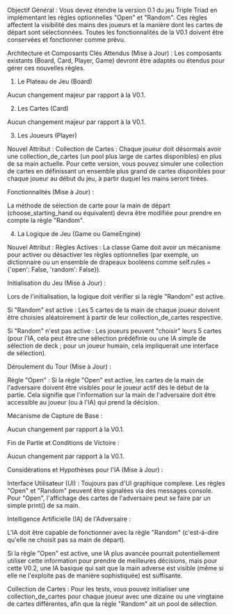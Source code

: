 Objectif Général :
Vous devez étendre la version 0.1 du jeu Triple Triad en implémentant les règles optionnelles "Open" et "Random". Ces règles affectent la visibilité des mains des joueurs et la manière dont les cartes de départ sont sélectionnées. Toutes les fonctionnalités de la V0.1 doivent être conservées et fonctionner comme prévu.

Architecture et Composants Clés Attendus (Mise à Jour) :
Les composants existants (Board, Card, Player, Game) devront être adaptés ou étendus pour gérer ces nouvelles règles.

1. Le Plateau de Jeu (Board)

Aucun changement majeur par rapport à la V0.1.

2. Les Cartes (Card)

Aucun changement majeur par rapport à la V0.1.

3. Les Joueurs (Player)

Nouvel Attribut : Collection de Cartes : Chaque joueur doit désormais avoir une collection_de_cartes (un pool plus large de cartes disponibles) en plus de sa main actuelle. Pour cette version, vous pouvez simuler une collection de cartes en définissant un ensemble plus grand de cartes disponibles pour chaque joueur au début du jeu, à partir duquel les mains seront tirées.

Fonctionnalités (Mise à Jour) :

La méthode de sélection de carte pour la main de départ (choose_starting_hand ou équivalent) devra être modifiée pour prendre en compte la règle "Random".

4. La Logique de Jeu (Game ou GameEngine)

Nouvel Attribut : Règles Actives : La classe Game doit avoir un mécanisme pour activer ou désactiver les règles optionnelles (par exemple, un dictionnaire ou un ensemble de drapeaux booléens comme self.rules = {'open': False, 'random': False}).

Initialisation du Jeu (Mise à Jour) :

Lors de l'initialisation, la logique doit vérifier si la règle "Random" est active.

Si "Random" est active : Les 5 cartes de la main de chaque joueur doivent être choisies aléatoirement à partir de leur collection_de_cartes respective.    

Si "Random" n'est pas active : Les joueurs peuvent "choisir" leurs 5 cartes (pour l'IA, cela peut être une sélection prédéfinie ou une IA simple de sélection de deck ; pour un joueur humain, cela impliquerait une interface de sélection).

Déroulement du Tour (Mise à Jour) :

Règle "Open" : Si la règle "Open" est active, les cartes de la main de l'adversaire doivent être visibles pour le joueur actif dès le début de la partie.  Cela signifie que l'information sur la main de l'adversaire doit être accessible au joueur (ou à l'IA) qui prend la décision.   

Mécanisme de Capture de Base :

Aucun changement par rapport à la V0.1.

Fin de Partie et Conditions de Victoire :

Aucun changement par rapport à la V0.1.

Considérations et Hypothèses pour l'IA (Mise à Jour) :

Interface Utilisateur (UI) : Toujours pas d'UI graphique complexe. Les règles "Open" et "Random" peuvent être signalées via des messages console. Pour "Open", l'affichage des cartes de l'adversaire peut se faire par un simple print() de sa main.

Intelligence Artificielle (IA) de l'Adversaire :

L'IA doit être capable de fonctionner avec la règle "Random" (c'est-à-dire qu'elle ne choisit pas sa main de départ).

Si la règle "Open" est active, une IA plus avancée pourrait potentiellement utiliser cette information pour prendre de meilleures décisions, mais pour cette V0.2, une IA basique qui sait que la main adverse est visible (même si elle ne l'exploite pas de manière sophistiquée) est suffisante.

Collection de Cartes : Pour les tests, vous pouvez initialiser une collection_de_cartes pour chaque joueur avec une dizaine ou une vingtaine de cartes différentes, afin que la règle "Random" ait un pool de sélection.